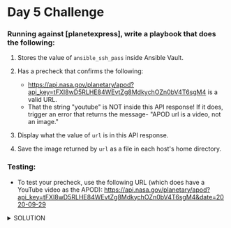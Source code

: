 # Day 5 Challenge

### Running against [planetexpress], write a playbook that does the following:

1. Stores the value of `ansible_ssh_pass` inside Ansible Vault.

0. Has a precheck that confirms the following:
   - https://api.nasa.gov/planetary/apod?api_key=tFXI8wD5RLHE84WEvtZg8MdkychOZn0bV4T6sgM4 is a valid URL.
   - That the string "youtube" is NOT inside this API response! If it does, trigger an error that returns the message- "APOD url is a video, not an image."

0. Display what the value of `url` is in this API response.

0. Save the image returned by `url` as a file in each host's home directory.

### Testing:

- To test your precheck, use the following URL (which does have a YouTube video as the APOD): https://api.nasa.gov/planetary/apod?api_key=tFXI8wD5RLHE84WEvtZg8MdkychOZn0bV4T6sgM4&date=2020-09-29

<details>
<summary>SOLUTION</summary>
<br>
   
`student@bchd:~$` `cd`

`student@bchd:~$` `echo "ansible_ssh_pass: alta3" > passfile.yml`

`student@bchd:~$` `ansible-vault encrypt passfile.yml --ask-vault-pass`

`student@bchd:~$` `vim challenge5solution.yml`

```
- name: Ansible and RESTful interfaces
  hosts: planetexpress
  gather_facts: false

  vars:
    astros: https://api.nasa.gov/planetary/apod?api_key=tFXI8wD5RLHE84WEvtZg8MdkychOZn0bV4T6sgM4

  vars_files:
    - pass.yml

  tasks:
    - name: PRECHECK
      block:

      - uri:
          url: "{{ astros }}"
          return_content: yes
        register: resp
        failed_when: "'youtube' in resp.content"

      rescue:
      - fail:
         msg: "APOD url is a video, not an image."

    - name: APOD url display
      debug:
        var: resp.json.url

    - name: Download image
      get_url:
        url: "{{ resp.json.url }}"
        dest: ~/apodtest.jpg
```

`student@bchd:~$` `ansible-playbook challenge5solution.yml --ask-vault-pass`

Test against a URL that contains "youtube" in the response:

`student@bchd:~$` `ansible-playbook challenge5.yml -e "astros=https://api.nasa.gov/planetary/apod?api_key=tFXI8wD5RLHE84WEvtZg8MdkychOZn0bV4T6sgM4&date=2020-09-29" --ask-vault-pass`

</details>
